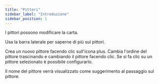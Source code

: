 ```yaml
---
title: "Pittori"
sidebar_label: "Introduzione"
sidebar_position: 1
---
```


I pittori possono modificare la carta.

Usa la barra laterale per saperne di più sui pittori.

Crea un nuovo pittore facendo clic sull'icona plus. Cambia l'ordine del pittore trascinando e cambiando il pittore facendo clic. Se si fa clic su un pittore selezionato è possibile configurarlo.

Il nome del pittore verrà visualizzato come suggerimento al passaggio sul pittore.
